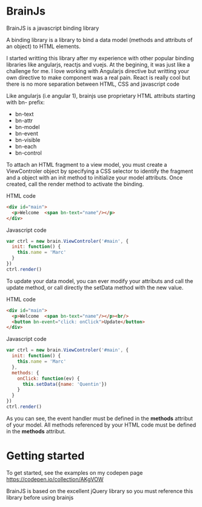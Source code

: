 # BrainJs
BrainJS is a javascript binding library

A binding library is a library to bind a data model (methods and attributs of an object) to HTML elements. 

I started writting this library after my experience with other popular binding libraries like angularjs, reactjs and vuejs. At the begining, it was just like a challenge for me.
I love working with Angularjs directive but writting your own directive to make component was a real pain.
React is really cool but there is no more separation between HTML, CSS and javascript code

Like angularjs (i.e angular 1), brainjs use proprietary HTML attributs starting with bn- prefix:
- bn-text
- bn-attr
- bn-model
- bn-event
- bn-visible
- bn-each
- bn-control

To attach an HTML fragment to a view model, you must create a ViewControler object by specifying a CSS selector to identify the fragment and a object with an init method to initialize your model attributs. Once created, call the render method to activate the binding.

HTML code
````html
<div id="main">
  <p>Welcome  <span bn-text="name"/></p>
</div>
````

Javascript code
````javascript
var ctrl = new brain.ViewControler('#main', {
  init: function() {
    this.name = 'Marc'
  }
})
ctrl.render()
````

To update your data model, you can ever modify your attributs and call the update method, or call directly the setData method with the new value.

HTML code
````html
<div id="main">
  <p>Welcome  <span bn-text="name"/></p><br/>
  <button bn-event="click: onClick">Update</button>
</div>
````

Javascript code
````javascript
var ctrl = new brain.ViewControler('#main', {
  init: function() {
    this.name = 'Marc'
  },
  methods: {
    onClick: function(ev) {
      this.setData({name: 'Quentin'})
    }
  }
})
ctrl.render()
````
As you can see, the event handler must be defined in the **methods** attribut of your model. All methods referenced by your HTML code must be defined in the **methods** attribut.

# Getting started

To get started, see the examples on my codepen page https://codepen.io/collection/AKgVOW

BrainJS is based on the excellent jQuery library so you must reference this library before using brainjs
